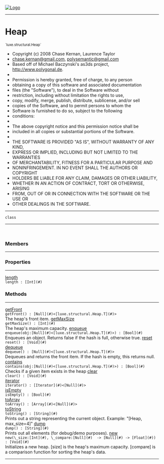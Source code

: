
[![Logo](../../../images/logo.png)](../../../api/index.html)

---



<h1>Heap</h1>
<small>`luxe.structural.Heap`</small>

* Copyright (c) 2008 Chase Kernan, Laurence Taylor
* chase.kernan@gmail.com, polysemantic@gmail.com
* Based off of Michael Baczynski's as3ds project, http://www.polygonal.de.
*
* Permission is hereby granted, free of charge, to any person
* obtaining a copy of this software and associated documentation
* files (the "Software"), to deal in the Software without
* restriction, including without limitation the rights to use,
* copy, modify, merge, publish, distribute, sublicense, and/or sell
* copies of the Software, and to permit persons to whom the
* Software is furnished to do so, subject to the following
* conditions:
*
* The above copyright notice and this permission notice shall be
* included in all copies or substantial portions of the Software.
*
* THE SOFTWARE IS PROVIDED "AS IS", WITHOUT WARRANTY OF ANY KIND,
* EXPRESS OR IMPLIED, INCLUDING BUT NOT LIMITED TO THE WARRANTIES
* OF MERCHANTABILITY, FITNESS FOR A PARTICULAR PURPOSE AND
* NONINFRINGEMENT. IN NO EVENT SHALL THE AUTHORS OR COPYRIGHT
* HOLDERS BE LIABLE FOR ANY CLAIM, DAMAGES OR OTHER LIABILITY,
* WHETHER IN AN ACTION OF CONTRACT, TORT OR OTHERWISE, ARISING
* FROM, OUT OF OR IN CONNECTION WITH THE SOFTWARE OR THE USE OR
* OTHER DEALINGS IN THE SOFTWARE.

---

`class`

---

&nbsp;
&nbsp;



<h3>Members</h3> <hr/>



<h3>Properties</h3> <hr/><span class="member apipage">
                <a name="length"><a class="lift" href="#length">length</a></a><div class="clear"></div><code class="signature apipage">length : [Int](#)</code><br/></span>
            <span class="small_desc_flat"></span>



<h3>Methods</h3> <hr/><span class="method apipage">
            <a name="getFront"><a class="lift" href="#getFront">getFront</a></a> <div class="clear"></div><code class="signature apipage">getFront() : [Null](#)&lt;[luxe.structural.Heap.T](#)&gt;</code><br/><span class="small_desc_flat">The heap's front item.</span>
        </span>
    <span class="method apipage">
            <a name="getMaxSize"><a class="lift" href="#getMaxSize">getMaxSize</a></a> <div class="clear"></div><code class="signature apipage">getMaxSize() : [Int](#)</code><br/><span class="small_desc_flat">The heap's maximum capacity.</span>
        </span>
    <span class="method apipage">
            <a name="enqueue"><a class="lift" href="#enqueue">enqueue</a></a> <div class="clear"></div><code class="signature apipage">enqueue(obj:[Null](#)&lt;[luxe.structural.Heap.T](#)&gt;<span></span>) : [Bool](#)</code><br/><span class="small_desc_flat">Enqueues an object. Returns false if the hash is full, otherwise true.</span>
        </span>
    <span class="method apipage">
            <a name="reset"><a class="lift" href="#reset">reset</a></a> <div class="clear"></div><code class="signature apipage">reset() : [Void](#)</code><br/><span class="small_desc_flat"></span>
        </span>
    <span class="method apipage">
            <a name="dequeue"><a class="lift" href="#dequeue">dequeue</a></a> <div class="clear"></div><code class="signature apipage">dequeue() : [Null](#)&lt;[luxe.structural.Heap.T](#)&gt;</code><br/><span class="small_desc_flat">Dequeues and returns the front item. If the hash is empty, this returns
        null.</span>
        </span>
    <span class="method apipage">
            <a name="contains"><a class="lift" href="#contains">contains</a></a> <div class="clear"></div><code class="signature apipage">contains(obj:[Null](#)&lt;[luxe.structural.Heap.T](#)&gt;<span></span>) : [Bool](#)</code><br/><span class="small_desc_flat">Checks if a given item exists in the heap</span>
        </span>
    <span class="method apipage">
            <a name="clear"><a class="lift" href="#clear">clear</a></a> <div class="clear"></div><code class="signature apipage">clear() : [Void](#)</code><br/><span class="small_desc_flat"></span>
        </span>
    <span class="method apipage">
            <a name="iterator"><a class="lift" href="#iterator">iterator</a></a> <div class="clear"></div><code class="signature apipage">iterator() : [Iterator](#)&lt;[Null](#)&gt;</code><br/><span class="small_desc_flat"></span>
        </span>
    <span class="method apipage">
            <a name="isEmpty"><a class="lift" href="#isEmpty">isEmpty</a></a> <div class="clear"></div><code class="signature apipage">isEmpty() : [Bool](#)</code><br/><span class="small_desc_flat"></span>
        </span>
    <span class="method apipage">
            <a name="toArray"><a class="lift" href="#toArray">toArray</a></a> <div class="clear"></div><code class="signature apipage">toArray() : [Array](#)&lt;[Null](#)&gt;</code><br/><span class="small_desc_flat"></span>
        </span>
    <span class="method apipage">
            <a name="toString"><a class="lift" href="#toString">toString</a></a> <div class="clear"></div><code class="signature apipage">toString() : [String](#)</code><br/><span class="small_desc_flat">Prints out a string representing the current object.
        Example: "[Heap, max_size=4]"</span>
        </span>
    <span class="method apipage">
            <a name="dump"><a class="lift" href="#dump">dump</a></a> <div class="clear"></div><code class="signature apipage">dump() : [String](#)</code><br/><span class="small_desc_flat">Prints out all elements (for debug/demo purposes).</span>
        </span>
    <span class="method apipage">
            <a name="new"><a class="lift" href="#new">new</a></a> <div class="clear"></div><code class="signature apipage">new(\_size:[Int](#)<span></span>, \_compare:[Null](#)&nbsp; -&gt; [Null](#)&nbsp;-&gt; [Float](#)<span></span>) : [Void](#)</code><br/><span class="small_desc_flat">Initializes a new heap.
        [size] is the heap's maximum capacity.
        [compare] is a comparison function for sorting the heap's data.</span>
        </span>
    





---

&nbsp;
&nbsp;
&nbsp;
&nbsp;